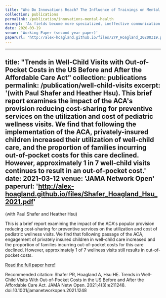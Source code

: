 ```yaml
---
title: "Who Do Innovations Reach? The Influence of Trainings on Mental Health Treatments"
collection: publications
permalink: /publication/innovations-mental-health
excerpt: 'As fields become more specialized, ineffective communication between innovators and practitioners can slow the diffusion of ideas. This paper examines the impact of continuing education in eating disorder treatment, comparing the take-up of (i) tangible innovations (psychopharmacology) and (ii) intangible innovations (psychotherapy) following professional conferences. I use a novel extension of an estimator proposed by Calvi, Lewbel, and Tommasi (2019) in an event study setting to overcome data limitations. I find very small responses among therapists for both kinds of innovations, suggesting that continuing medical education is not an important channel for treatment diffusion.'
date: 2020-03-19
venue: 'Working Paper (second year paper)'
paperurl: 'http://alex-hoagland.github.io/files/2YP_Hoagland_20200319.pdf'
---
```

---
title: "Trends in Well-Child Visits with Out-of-Pocket Costs in the US Before and After the Affordable Care Act"
collection: publications
permalink: /publication/well-child-visits
excerpt: '(with Paul Shafer and Heather Hsu). This brief report examines the impact of the ACA's provision reducing cost-sharing for preventive services on the utilization and cost of pediatric wellness visits. We find that following the implementation of the ACA, privately-insured children increased their utilization of well-child care, and the proportion of families incurring out-of-pocket costs for this care declined. However, approximately 1 in 7 well-child visits continues to result in an out-of-pocket cost.'
date: 2021-03-12
venue: 'JAMA Network Open'
paperurl: 'http://alex-hoagland.github.io/files/Shafer_Hoagland_Hsu_2021.pdf'
---

(with Paul Shafer and Heather Hsu) 

This is a brief report examining the impact of the ACA's popular provision reducing cost-sharing for preventive services on the utilization and cost of pediatric wellness visits. We find that following passage of the ACA, engagement of privately insured children in well-child care increased
and the proportion of families incurring out-of-pocket costs for this care declined. However, approximately 1 of 7 wellness visits still results in out-of-pocket costs.

[Read the full paper here!](http://alex-hoagland.github.io/files/Shafer_Hoagland_Hsu_2021.pdf)

Recommended citation: Shafer PR, Hoagland A, Hsu HE. Trends in Well-Child Visits With Out-of-Pocket Costs in the US Before and After the Affordable Care Act. JAMA Netw Open. 2021;4(3):e211248. doi:10.1001/jamanetworkopen.2021.1248
